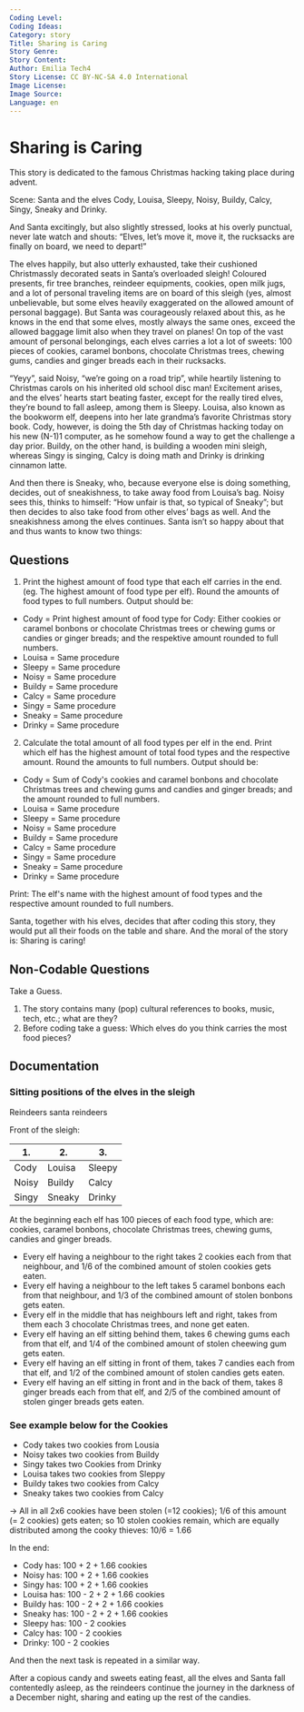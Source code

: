 ```yaml
---
Coding Level:
Coding Ideas:
Category: story
Title: Sharing is Caring
Story Genre:
Story Content:
Author: Emilia Tech4
Story License: CC BY-NC-SA 4.0 International
Image License:
Image Source:
Language: en
---
```


# Sharing is Caring

This story is dedicated to the famous Christmas hacking taking place during
advent.

Scene: Santa and the elves Cody, Louisa, Sleepy, Noisy, Buildy, Calcy, Singy,
Sneaky and Drinky.

And Santa excitingly, but also slightly stressed, looks at his overly punctual,
never late watch and shouts: “Elves, let’s move it, move it, the rucksacks are
finally on board, we need to depart!”

The elves happily, but also utterly exhausted, take their cushioned Christmassly
decorated seats in Santa’s overloaded sleigh! Coloured presents, fir tree
branches, reindeer equipments, cookies, open milk jugs, and a lot of personal
traveling items are on board of this sleigh (yes, almost unbelievable, but some
elves heavily exaggerated on the allowed amount of personal baggage). But Santa
was courageously relaxed about this, as he knows in the end that some elves,
mostly always the same ones, exceed the allowed baggage limit also when they
travel on planes! On top of the vast amount of personal belongings, each elves
carries a lot a lot of sweets: 100 pieces of cookies, caramel bonbons, chocolate
Christmas trees, chewing gums, candies and ginger breads each in their
rucksacks.

“Yeyy”, said Noisy, “we’re going on a road trip”, while heartily listening to
Christmas carols on his inherited old school disc man! Excitement arises, and
the elves’ hearts start beating faster, except for the really tired elves,
they’re bound to fall asleep, among them is Sleepy. Louisa, also known as the
bookworm elf, deepens into her late grandma’s favorite Christmas story book.
Cody, however, is doing the 5th day of Christmas hacking today on his new (N-1)1
computer, as he somehow found a way to get the challenge a day prior. Buildy, on
the other hand, is building a wooden mini sleigh, whereas Singy is singing,
Calcy is doing math and Drinky is drinking cinnamon latte.

And then there is Sneaky, who, because everyone else is doing something,
decides, out of sneakishness, to take away food from Louisa’s bag. Noisy sees
this, thinks to himself: “How unfair is that, so typical of Sneaky”; but then
decides to also take food from other elves’ bags as well. And the sneakishness
among the elves continues. Santa isn’t so happy about that and thus wants to
know two things:

## Questions

1) Print the highest amount of food type that each elf carries in the end. (eg.
   The highest amount of food type per elf). Round the amounts of food types to
   full numbers. Output should be:

- Cody = Print highest amount of food type for Cody: Either cookies or caramel
  bonbons or chocolate Christmas trees or chewing gums or candies or ginger
  breads; and the respektive amount rounded to full numbers.
- Louisa = Same procedure
- Sleepy = Same procedure
- Noisy = Same procedure
- Buildy = Same procedure
- Calcy = Same procedure
- Singy = Same procedure
- Sneaky = Same procedure
- Drinky = Same procedure

2) Calculate the total amount of all food types per elf in the end. Print which
   elf has the highest amount of total food types and the respective amount.
   Round the amounts to full numbers. Output should be:

- Cody = Sum of Cody's cookies and caramel bonbons and chocolate Christmas trees and chewing gums and candies and ginger breads; and the amount rounded to full numbers.
- Louisa = Same procedure
- Sleepy = Same procedure
- Noisy = Same procedure
- Buildy = Same procedure
- Calcy = Same procedure
- Singy = Same procedure
- Sneaky = Same procedure
- Drinky = Same procedure

Print: The elf's name with the highest amount of food types and the respective
amount rounded to full numbers.

Santa, together with his elves, decides that after coding this story, they would
put all their foods on the table and share. And the moral of the story is:
Sharing is caring!

## Non-Codable Questions

Take a Guess.

1) The story contains many (pop) cultural references to books, music, tech,
   etc.; what are they?
2) Before coding take a guess: Which elves do you think carries the most food
   pieces?

## Documentation

### Sitting positions of the elves in the sleigh

Reindeers santa reindeers

Front of the sleigh:

| 1.    | 2.     | 3.     |
| ----- | ------ | ------ |
| Cody  | Louisa | Sleepy |
| Noisy | Buildy | Calcy  |
| Singy | Sneaky | Drinky |

At the beginning each elf has 100 pieces of each food type, which are: cookies,
caramel bonbons, chocolate Christmas trees, chewing gums, candies and ginger
breads.

- Every elf having a neighbour to the right takes 2 cookies each from that
  neighbour, and 1/6 of the combined amount of stolen cookies gets eaten.
- Every elf having a neighbour to the left takes 5 caramel bonbons each from
  that neighbour, and 1/3 of the combined amount of stolen bonbons gets eaten.
- Every elf in the middle that has neighbours left and right, takes from them
  each 3 chocolate Christmas trees, and none get eaten.
- Every elf having an elf sitting behind them, takes 6 chewing gums each from
  that elf, and 1/4 of the combined amount of stolen cheewing gum gets eaten.
- Every elf having an elf sitting in front of them, takes 7 candies each from
  that elf, and 1/2 of the combined amount of stolen candies gets eaten.
- Every elf having an elf sitting in front and in the back of them, takes 8
  ginger breads each from that elf, and 2/5 of the combined amount of stolen
  ginger breads gets eaten.

### See example below for the Cookies

- Cody takes two cookies from Lousia
- Noisy takes two cookies from Buildy
- Singy takes two Cookies from Drinky
- Louisa takes two cookies from Sleppy
- Buildy takes two cookies from Calcy
- Sneaky takes two cookies from Calcy

-> All in all 2x6 cookies have been stolen (=12 cookies); 1/6 of this amount (=
2 cookies) gets eaten; so 10 stolen cookies remain, which are equally
distributed among the cooky thieves: 10/6 = 1.66

In the end:

- Cody has: 100 + 2 + 1.66  cookies
- Noisy has: 100 + 2 + 1.66  cookies
- Singy has: 100 + 2 + 1.66  cookies
- Louisa has: 100 - 2 + 2 + 1.66 cookies
- Buildy has: 100 - 2 + 2 + 1.66 cookies
- Sneaky has: 100 - 2 + 2 + 1.66 cookies
- Sleepy has: 100 - 2 cookies
- Calcy has: 100 - 2 cookies
- Drinky: 100 - 2 cookies

And then the next task is repeated in a similar way.

After a copious candy and sweets eating feast, all the elves and Santa fall
contentedly asleep, as the reindeers continue the journey in the darkness of a
December night, sharing and eating up the rest of the candies.
